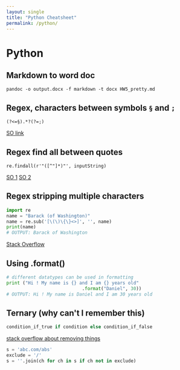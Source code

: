 ```yaml
--- 
layout: single
title: "Python Cheatsheet"
permalink: /python/
---
```


# Python

## Markdown to word doc

```console
pandoc -o output.docx -f markdown -t docx HW5_pretty.md
```

## Regex, characters between symbols `§` and `;`

`(?<=§).*?(?=;)`

[SO link](https://stackoverflow.com/questions/3335562/regex-to-select-everything-between-two-characters)

## Regex find all between quotes

`re.findall(r'"([^"]*)"', inputString)`

[SO 1](https://stackoverflow.com/questions/22735440/extract-a-string-between-double-quotes)
[SO 2](https://stackoverflow.com/questions/2947502/getting-dialogue-snippets-from-text-using-regular-expressions)

## Regex stripping multiple characters

```python
import re
name = "Barack (of Washington)"
name = re.sub('[\(\)\{\}<>]', '', name)
print(name)
# OUTPUT: Barack of Washington
```
[Stack Overflow](https://stackoverflow.com/questions/3900054/python-strip-multiple-characters)


## Using .format()

```python
# different datatypes can be used in formatting 
print ("Hi ! My name is {} and I am {} years old"
                            .format("Daniel", 30)) 
# OUTPUT: Hi ! My name is Daniel and I am 30 years old
```

## Ternary (why can't I remember this)
```python
condition_if_true if condition else condition_if_false
```

[stack overflow about removing things](https://stackoverflow.com/questions/1276764/stripping-everything-but-alphanumeric-chars-from-a-string-in-python)
```python
s = 'abc.com/abs'
exclude = '/'
s = ''.join(ch for ch in s if ch not in exclude)
```

